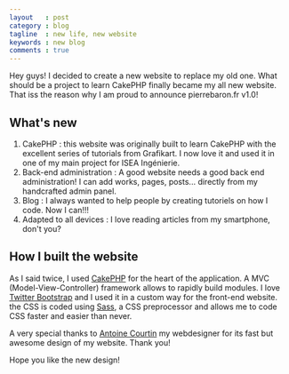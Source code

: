 ```yaml
---
layout   : post
category : blog
tagline  : new life, new website
keywords : new blog
comments : true
---
```


Hey guys! I decided to create a new website to replace my old one. What should be a project to learn CakePHP finally became my all new website. That iss the reason why I am proud to announce pierrebaron.fr v1.0!

## What's new

  1. CakePHP : this website was originally built to learn CakePHP with the excellent series of tutorials from Grafikart. I now love it and used it in one of my main project for ISEA Ingénierie.
  2. Back-end administration : A good website needs a good back end administration! I can add works, pages, posts... directly from my handcrafted admin panel.
  3. Blog : I always wanted to help people by creating tutoriels on how I code. Now I can!!!
  4. Adapted to all devices : I love reading articles from my smartphone, don't you?

## How I built the website
As I said twice, I used [CakePHP](cakephp.org) for the heart of the application. A MVC (Model-View-Controller) framework allows to rapidly build modules. I love [Twitter Bootstrap](http://twitter.github.io/bootstrap/) and I used it in a custom way for the front-end website. the CSS is coded using [Sass](http://sass-lang.com/), a CSS preprocessor and allows me to code CSS faster and easier than never.

A very special thanks to [Antoine Courtin](http://www.antoine-courtin.fr/) my webdesigner for its fast but awesome design of my website. Thank you!

Hope you like the new design!